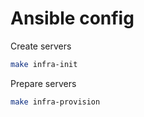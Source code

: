 # Ansible config

<p>Create servers</p>

```bash
make infra-init
```

<p>Prepare servers</p>

```bash
make infra-provision
```
